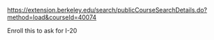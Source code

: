 https://extension.berkeley.edu/search/publicCourseSearchDetails.do?method=load&courseId=40074


Enroll this to ask for I-20
